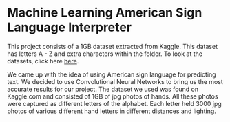 # Machine Learning American Sign Language Interpreter

This project consists of a 1GB dataset extracted from Kaggle. This dataset has letters A - Z and extra characters within the folder. To look at the datasets, click here [here](https://www.kaggle.com/grassknoted/asl-alphabet#D_test.jpg).

We came up with the idea of using American sign language for predicting text. We decided to use Convolutional Neural Networks to bring us the most accurate results for our project. The dataset we used was found on Kaggle.com and consisted of 1GB of jpg photos of hands. All these photos were captured as different letters of the alphabet. Each letter held 3000 jpg photos of various different hand letters in different distances and lighting.


